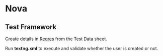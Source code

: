 # Nova

## Test Framework

Create details in [Reqres](https://reqres.in/) from the Test Data sheet.

Run **textng.xml** to execute and validate whether the user is created or not.

